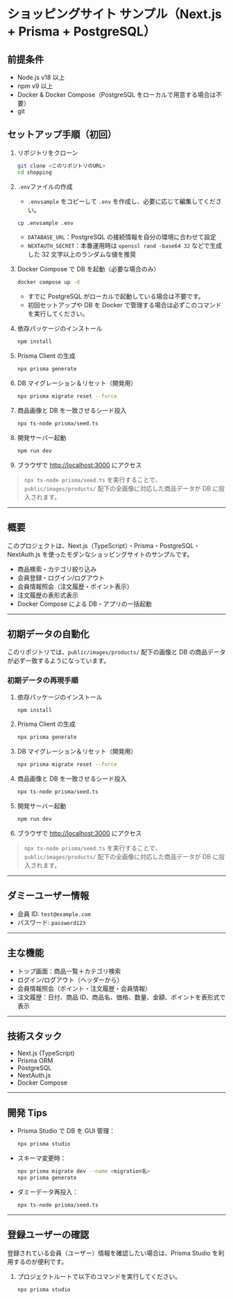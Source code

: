 # ショッピングサイト サンプル（Next.js + Prisma + PostgreSQL）

## 前提条件

- Node.js v18 以上
- npm v9 以上
- Docker & Docker Compose（PostgreSQL をローカルで用意する場合は不要）
- git

## セットアップ手順（初回）

1. リポジトリをクローン
   ```sh
   git clone <このリポジトリのURL>
   cd shopping
   ```
2. `.env`ファイルの作成

   - `.envsample` をコピーして `.env` を作成し、必要に応じて編集してください。

   ```sh
   cp .envsample .env
   ```

   - `DATABASE_URL`：PostgreSQL の接続情報を自分の環境に合わせて設定
   - `NEXTAUTH_SECRET`：本番運用時は `openssl rand -base64 32` などで生成した 32 文字以上のランダムな値を推奨

3. Docker Compose で DB を起動（必要な場合のみ）

   ```sh
   docker compose up -d
   ```

   - すでに PostgreSQL がローカルで起動している場合は不要です。
   - 初回セットアップや DB を Docker で管理する場合は必ずこのコマンドを実行してください。

4. 依存パッケージのインストール
   ```sh
   npm install
   ```
5. Prisma Client の生成
   ```sh
   npx prisma generate
   ```
6. DB マイグレーション＆リセット（開発用）
   ```sh
   npx prisma migrate reset --force
   ```
7. 商品画像と DB を一致させるシード投入
   ```sh
   npx ts-node prisma/seed.ts
   ```
8. 開発サーバー起動
   ```sh
   npm run dev
   ```
9. ブラウザで [http://localhost:3000](http://localhost:3000) にアクセス

> `npx ts-node prisma/seed.ts` を実行することで、`public/images/products/` 配下の全画像に対応した商品データが DB に投入されます。

---

## 概要

このプロジェクトは、Next.js（TypeScript）・Prisma・PostgreSQL・NextAuth.js を使ったモダンなショッピングサイトのサンプルです。

- 商品検索・カテゴリ絞り込み
- 会員登録・ログイン/ログアウト
- 会員情報照会（注文履歴・ポイント表示）
- 注文履歴の表形式表示
- Docker Compose による DB・アプリの一括起動

---

## 初期データの自動化

このリポジトリでは、`public/images/products/` 配下の画像と DB の商品データが必ず一致するようになっています。

### 初期データの再現手順

1. 依存パッケージのインストール
   ```sh
   npm install
   ```
2. Prisma Client の生成
   ```sh
   npx prisma generate
   ```
3. DB マイグレーション＆リセット（開発用）
   ```sh
   npx prisma migrate reset --force
   ```
4. 商品画像と DB を一致させるシード投入
   ```sh
   npx ts-node prisma/seed.ts
   ```
5. 開発サーバー起動
   ```sh
   npm run dev
   ```
6. ブラウザで [http://localhost:3000](http://localhost:3000) にアクセス

> `npx ts-node prisma/seed.ts` を実行することで、`public/images/products/` 配下の全画像に対応した商品データが DB に投入されます。

---

## ダミーユーザー情報

- 会員 ID: `test@example.com`
- パスワード: `password123`

---

## 主な機能

- トップ画面：商品一覧＋カテゴリ検索
- ログイン/ログアウト（ヘッダーから）
- 会員情報照会（ポイント・注文履歴・会員情報）
- 注文履歴：日付、商品 ID、商品名、価格、数量、金額、ポイントを表形式で表示

---

## 技術スタック

- Next.js (TypeScript)
- Prisma ORM
- PostgreSQL
- NextAuth.js
- Docker Compose

---

## 開発 Tips

- Prisma Studio で DB を GUI 管理：
  ```sh
  npx prisma studio
  ```
- スキーマ変更時：
  ```sh
  npx prisma migrate dev --name <migration名>
  npx prisma generate
  ```
- ダミーデータ再投入：
  ```sh
  npx ts-node prisma/seed.ts
  ```

---

## 登録ユーザーの確認

登録されている会員（ユーザー）情報を確認したい場合は、Prisma Studio を利用するのが便利です。

1. プロジェクトルートで以下のコマンドを実行してください。
   ```sh
   npx prisma studio
   ```
